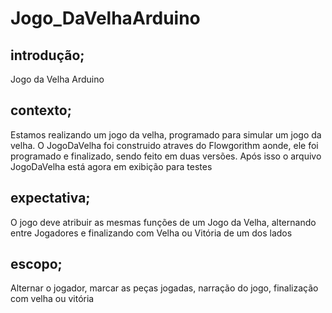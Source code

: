 # Jogo_DaVelhaArduino

## **introdução;** 
Jogo da Velha Arduino

## **contexto;**
Estamos realizando um jogo da velha, programado para simular um jogo da velha. O JogoDaVelha foi construido atraves do Flowgorithm aonde, ele foi programado e finalizado, sendo feito em duas versões. Após isso o arquivo JogoDaVelha está agora em exibição para testes

## **expectativa;** 
O jogo deve atribuir as mesmas funções de um Jogo da Velha, alternando entre Jogadores e finalizando com Velha ou Vitória de um dos lados

## **escopo;** 
Alternar o jogador, marcar as peças jogadas, narração do jogo, finalização com velha ou vitória
